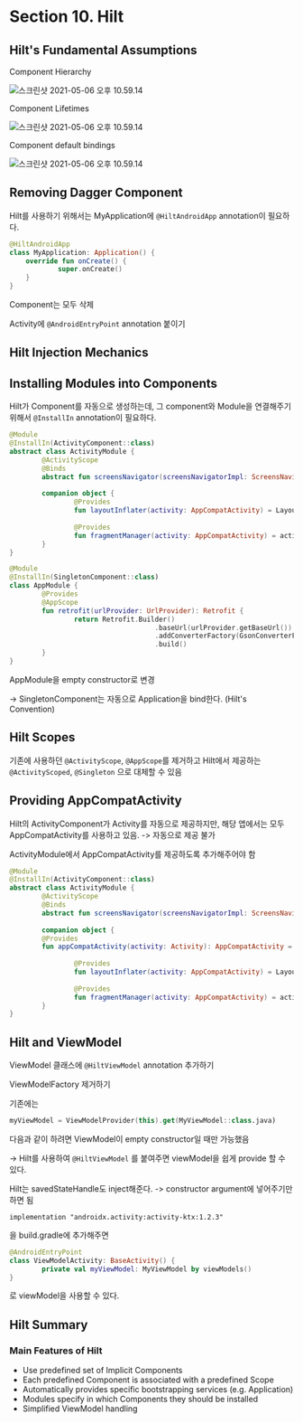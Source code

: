 # Section 10. Hilt

## Hilt's Fundamental Assumptions

Component Hierarchy

![스크린샷 2021-05-06 오후 10.59.14](https://user-images.githubusercontent.com/45536712/122946747-96a67f00-d3b4-11eb-9a46-3164f31a7b62.png)

Component Lifetimes

![스크린샷 2021-05-06 오후 10.59.14](https://user-images.githubusercontent.com/45536712/122946877-b2aa2080-d3b4-11eb-9e8c-aa76fa4a1a78.png)

Component default bindings

![스크린샷 2021-05-06 오후 10.59.14](https://user-images.githubusercontent.com/45536712/122946981-c3f32d00-d3b4-11eb-8586-b21c03e62ae5.png)



## Removing Dagger Component

Hilt를 사용하기 위해서는 MyApplication에 `@HiltAndroidApp` annotation이 필요하다.

```kotlin
@HiltAndroidApp
class MyApplication: Application() {
	override fun onCreate() {
			super.onCreate()
	}
}
```

Component는 모두 삭제

Activity에 `@AndroidEntryPoint` annotation 붙이기



## Hilt Injection Mechanics

## Installing Modules into Components

Hilt가 Component를 자동으로 생성하는데, 그 component와 Module을 연결해주기 위해서 `@InstallIn` annotation이 필요하다.

```kotlin
@Module
@InstallIn(ActivityComponent::class)
abstract class ActivityModule {
		@ActivityScope
		@Binds
		abstract fun screensNavigator(screensNavigatorImpl: ScreensNavigatorImpl): ScreensNavigator
		
		companion object {
				@Provides
				fun layoutInflater(activity: AppCompatActivity) = LayoutInflater.from(activity)
				
				@Provides
				fun fragmentManager(activity: AppCompatActivity) = activity.supportFragmentManager
		}
}
```

```kotlin
@Module
@InstallIn(SingletonComponent::class)
class AppModule {
		@Provides
		@AppScope
		fun retrofit(urlProvider: UrlProvider): Retrofit {
				return Retrofit.Builder()
									.baseUrl(urlProvider.getBaseUrl())
									.addConverterFactory(GsonConverterFactory.create())
									.build()
		}
}
```

AppModule을 empty constructor로 변경

-> SingletonComponent는 자동으로 Application을 bind한다. (Hilt's Convention)



## Hilt Scopes

기존에 사용하던 `@ActivityScope`, `@AppScope`를 제거하고 Hilt에서 제공하는 `@ActivityScoped`, `@Singleton` 으로 대체할 수 있음



## Providing AppCompatActivity

Hilt의 ActivityComponent가 Activity를 자동으로 제공하지만, 해당 앱에서는 모두 AppCompatActivity를 사용하고 있음. -> 자동으로 제공 불가

ActivityModule에서 AppCompatActivity를 제공하도록 추가해주어야 함

```kotlin
@Module
@InstallIn(ActivityComponent::class)
abstract class ActivityModule {
		@ActivityScope
		@Binds
		abstract fun screensNavigator(screensNavigatorImpl: ScreensNavigatorImpl): ScreensNavigator
		
		companion object {
      	@Provides
      	fun appCompatActivity(activity: Activity): AppCompatActivity = activity as AppCompatActivity
      
				@Provides
				fun layoutInflater(activity: AppCompatActivity) = LayoutInflater.from(activity)
				
				@Provides
				fun fragmentManager(activity: AppCompatActivity) = activity.supportFragmentManager
		}
}
```



## Hilt and ViewModel

ViewModel 클래스에 `@HiltViewModel` annotation 추가하기

ViewModelFactory 제거하기

기존에는

```kotlin
myViewModel = ViewModelProvider(this).get(MyViewModel::class.java)
```

다음과 같이 하려면 ViewModel이 empty constructor일 때만 가능했음

-> Hilt를 사용하여 `@HiltViewModel` 를 붙여주면 viewModel을 쉽게 provide 할 수 있다.

Hilt는 savedStateHandle도 inject해준다. -> constructor argument에 넣어주기만 하면 됨



```
implementation "androidx.activity:activity-ktx:1.2.3"
```

을 build.gradle에 추가해주면

```kotlin
@AndroidEntryPoint
class ViewModelActivity: BaseActivity() {
		private val myViewModel: MyViewModel by viewModels()
}
```

로 viewModel을 사용할 수 있다.



## Hilt Summary

### Main Features of Hilt

- Use predefined set of Implicit Components
- Each predefined Component is associated with a predefined Scope
- Automatically provides specific bootstrapping services (e.g. Application)
- Modules specify in which Components they should be installed
- Simplified ViewModel handling

